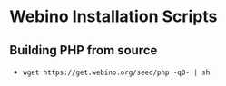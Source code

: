 # Webino Installation Scripts

## Building PHP from source

- `wget https://get.webino.org/seed/php -qO- | sh`
